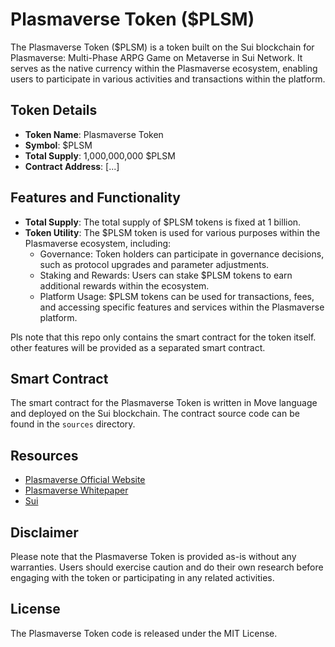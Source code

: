 # Plasmaverse Token ($PLSM)

The Plasmaverse Token ($PLSM) is a token built on the Sui blockchain for Plasmaverse: Multi-Phase ARPG Game on Metaverse  in Sui Network. It serves as the native currency within the Plasmaverse ecosystem, enabling users to participate in various activities and transactions within the platform.

## Token Details

- **Token Name**: Plasmaverse Token
- **Symbol**: $PLSM
- **Total Supply**: 1,000,000,000 $PLSM
- **Contract Address**: [...]

## Features and Functionality

- **Total Supply**: The total supply of $PLSM tokens is fixed at 1 billion.
- **Token Utility**: The $PLSM token is used for various purposes within the Plasmaverse ecosystem, including:
  - Governance: Token holders can participate in governance decisions, such as protocol upgrades and parameter adjustments.
  - Staking and Rewards: Users can stake $PLSM tokens to earn additional rewards within the ecosystem.
  - Platform Usage: $PLSM tokens can be used for transactions, fees, and accessing specific features and services within the Plasmaverse platform.

Pls note that this repo only contains the smart contract for the token itself. other features will be provided as a separated smart contract. 

## Smart Contract

The smart contract for the Plasmaverse Token is written in Move language and deployed on the Sui blockchain. The contract source code can be found in the `sources` directory.

## Resources

- [Plasmaverse Official Website](https://www.plasmaverse.xyz)
- [Plasmaverse Whitepaper](https://whitepaper.plasmaverse.xyz/)
- [Sui](https://sui.io/)

## Disclaimer

Please note that the Plasmaverse Token is provided as-is without any warranties. Users should exercise caution and do their own research before engaging with the token or participating in any related activities.

## License

The Plasmaverse Token code is released under the MIT License.

